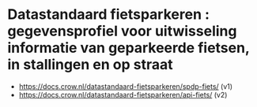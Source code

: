 # Datastandaard fietsparkeren : gegevensprofiel voor uitwisseling informatie van geparkeerde fietsen, in stallingen en op straat

- https://docs.crow.nl/datastandaard-fietsparkeren/spdp-fiets/ (v1)
- https://docs.crow.nl/datastandaard-fietsparkeren/api-fiets/ (v2)

